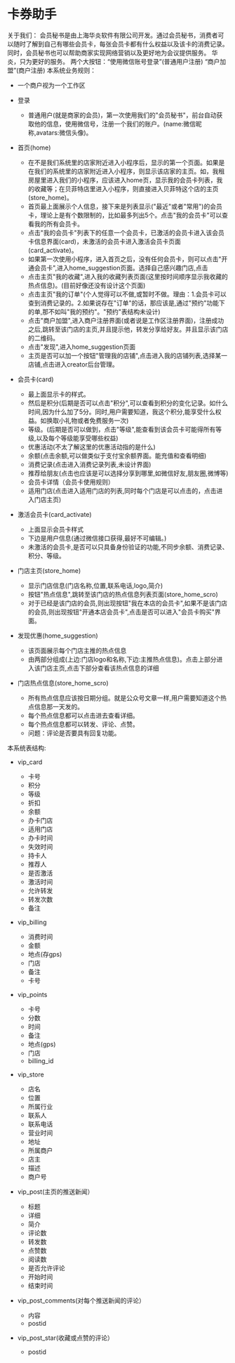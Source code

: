 # 卡券助手

关于我们：
    会员秘书是由上海华炎软件有限公司开发。通过会员秘书，消费者可以随时了解到自己有哪些会员卡，每张会员卡都有什么权益以及该卡的消费记录。同时，会员秘书也可以帮助商家实现网络营销以及更好地为会议提供服务。
    华炎，只为更好的服务。
    两个大按钮：“使用微信账号登录”(普通用户注册)
                “商户加盟”(商户注册)
本系统业务规则：
- 一个商户视为一个工作区
- 登录
    - 普通用户(就是商家的会员)，第一次使用我们的"会员秘书"，前台自动获取他的信息，使用微信号，注册一个我们的账户。(name:微信昵称,avatars:微信头像)。
- 首页(home)
    - 在不是我们系统里的店家附近进入小程序后，显示的第一个页面。如果是在我们的系统里的店家附近进入小程序，则显示该店家的主页。如，我租房屋里进入我们的小程序，应该进入home页，显示我的会员卡列表，我的收藏等；在贝菲特店里进入小程序，则直接进入贝菲特这个店的主页(store_home)。
    - 首页最上面展示个人信息，接下来是列表显示("最近"或者"常用")的会员卡，理论上是有个数限制的，比如最多列出5个。点击"我的会员卡"可以查看我的所有会员卡。
    - 点击"我的会员卡"列表下的任意一个会员卡，已激活的会员卡进入该会员卡信息界面(card)，未激活的会员卡进入激活会员卡页面(card_activate)。
    - 如果第一次使用小程序，进入首页之后，没有任何会员卡，则可以点击"开通会员卡",进入home_suggestion页面。选择自己感兴趣门店,点击
    - 点击主页"我的收藏",进入我的收藏列表页面(这里按时间顺序显示我收藏的热点信息)。(目前好像还没有设计这个页面)
    - 点击主页"我的订单"(个人觉得可以不做,或暂时不做。理由：1.会员卡可以查到消费记录的。2.如果说存在"订单"的话，那应该是,通过"预约"功能下的单,那不如叫"我的预约"。"预约"表结构未设计)
    - 点击"商户加盟",进入商户注册界面(或者说是工作区注册界面)，注册成功之后,跳转至该门店的主页,并且提示他，转发分享给好友。并且显示该门店的二维码。
    - 点击"发现",进入home_suggestion页面
    - 主页是否可以加一个按钮"管理我的店铺",点击进入我的店铺列表,选择某一店铺,点击进入creator后台管理。
- 会员卡(card)
    - 最上面显示卡的样式。
    - 然后是积分(后期是否可以点击"积分",可以查看到积分的变化记录。如什么时间,因为什么加了5分。同时,用户需要知道，我这个积分,能享受什么权益。如换取小礼物或者免费服务一次)
    - 等级。(后期是否可以做到，点击"等级",能查看到该会员卡可能得所有等级,以及每个等级能享受哪些权益)
    - 优惠活动(不太了解这里的优惠活动指的是什么)
    - 余额(点击余额,可以做类似于支付宝余额界面。能充值和查看明细)
    - 消费记录(点击进入消费记录列表,未设计界面)
    - 推荐给朋友(点击也应该是可以选择分享到哪里,如微信好友,朋友圈,微博等)
    - 会员卡详情（会员卡使用规则）
    - 适用门店(点击进入适用门店的列表,同时每个门店是可以点击的，点击进入门店主页)

- 激活会员卡(card_activate)
    - 上面显示会员卡样式
    - 下边是用户信息(通过微信接口获得,最好不可编辑。)
    - 未激活的会员卡,是否可以只具备身份验证的功能,不同步余额、消费记录、积分、等级。
- 门店主页(store_home)
    - 显示门店信息(门店名称,位置,联系电话,logo,简介)
    - 按钮"热点信息",跳转至该门店的热点信息列表页面(store_home_scro)
    - 对于已经是该门店的会员,则出现按钮"我在本店的会员卡",如果不是该门店的会员,则出现按钮"开通本店会员卡",点击是否可以进入"会员卡购买"界面。
- 发现优惠(home_suggestion)
    - 该页面展示每个门店主推的热点信息
    - 由两部分组成(上边:门店logo和名称,下边:主推热点信息)。点击上部分进入该门店主页,点击下部分查看该热点信息的详细
- 门店热点信息(store_home_scro)
    - 所有热点信息应该按日期分组。就是公众号文章一样,用户需要知道这个热点信息那一天发的。
    - 每个热点信息都可以点击进去查看详细。
    - 每个热点信息都可以转发、评论、点赞。
    - 问题：评论是否要具有回复功能。

本系统表结构:

- vip_card
    - 卡号
    - 积分
    - 等级
    - 折扣
    - 余额
    - 办卡门店
    - 适用门店
    - 办卡时间
    - 失效时间
    - 持卡人
    - 推荐人
    - 是否激活
    - 激活时间
    - 允许转发
    - 转发次数
    - 备注

-  vip_billing
    - 消费时间
    - 金额
    - 地点(存gps)
    - 门店
    - 备注
    - 卡号

-  vip_points
    - 卡号
    - 分数
    - 时间
    - 备注
    - 地点(gps)
    - 门店
    - billing_id

- vip_store
    - 店名
    - 位置
    - 所属行业
    - 联系人
    - 联系电话
    - 营业时间
    - 地址
    - 所属商户
    - 店主
    - 描述
    - 商户号

- vip_post(主页的推送新闻）
    - 标题
    - 详细
    - 简介
    - 评论数
    - 转发数
    - 点赞数
    - 阅读数
    - 是否允许评论
    - 开始时间
    - 结束时间
- vip_post_comments(对每个推送新闻的评论）
    - 内容
    - postid
- vip_post_star(收藏或点赞的评论）
    - postid

